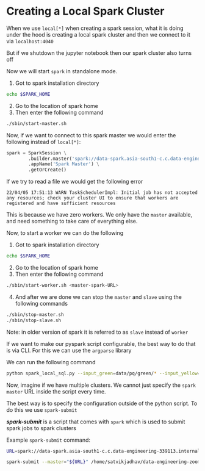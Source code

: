 # Creating a Local Spark Cluster

When we use `local[*]` when creating a spark session, what it is doing under the hood is creating a local spark cluster and then we connect to it via `localhost:4040`

But if we shutdown the jupyter notebook then our spark cluster also turns off

Now we will start `spark` in standalone mode.

1. Got to spark installation directory
```bash
echo $SPARK_HOME
```
2. Go to the location of spark home
3. Then enter the following command
```bash
./sbin/start-master.sh
```

Now, if we want to connect to this spark master we would enter the following instead of `local[*]`: 
```python
spark = SparkSession \
		.builder.master('spark://data-spark.asia-south1-c.c.data-engineering-339113.internal:7077') \
		.appName('Spark Master') \
		.getOrCreate()
```

If we try to read a file we would get the following error
```
22/04/05 17:51:13 WARN TaskSchedulerImpl: Initial job has not accepted any resources; check your cluster UI to ensure that workers are registered and have sufficient resources
```
This is because we have zero workers. We only have the `master` available, and need something to take care of everything else. 

Now, to start a worker we can do the following
1. Got to spark installation directory
```bash
echo $SPARK_HOME
```
2. Go to the location of spark home
3. Then enter the following command
```bash
./sbin/start-worker.sh <master-spark-URL>
```
4. And after we are done we can stop the `master` and `slave` using the following commands
```bash
./sbin/stop-master.sh 
./sbin/stop-slave.sh 
```

Note: in older version of spark it is referred to as `slave` instead of `worker`

If we want to make our pyspark script configurable, the best way to do that is via CLI. 
For this we can use the `argparse` library

We can run the following command
```bash
python spark_local_sql.py --input_green=data/pq/green/* --input_yellow=data/pq/yellow/taxi_data/* --output=data/report/test
````

Now, imagine if we have multiple clusters. 
We cannot just specify the `spark master` URL inside the script every time. 

The best way is to specify the configuration outside of the python script. 
To do this we use `spark-submit`

***spark-submit*** is a script that comes with `spark` which is used to submit spark jobs to spark clusters

Example `spark-submit` command:
```bash
URL=spark://data-spark.asia-south1-c.c.data-engineering-339113.internal:7077

spark-submit --master="${URL}" /home/satvikjadhav/data-engineering-zoomcamp/week_5_batch_processing/code/spark_local_sql.py --input_green=/home/satvikjadhav/notebooks/data/pq/green/2021/* --input_yellow=/home/satvikjadhav/notebooks/data/pq/yellow/new_data/2021/* --output=/home/satvikjadhav/notebooks/data/report/test
```
